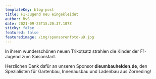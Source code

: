 ```yaml
---
templateKey: blog-post
title: F1-Jugend neu eingekleidet
author: RvS
date: 2021-09-25T15:20:37.107Z
sticky: false
featured: false
featuredimage: /img/sponsorenfoto-u9.jpg
---
```

In ihrem wunderschönen neuen Trikotsatz strahlen die Kinder der F1-Jugend zum Saisonstart.

Herzlichen Dank dafür an unseren Sponsor **dieumbauhelden.de**, den Spezialisten für Gartenbau, Innenausbau und Ladenbau aus Zorneding!